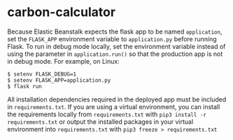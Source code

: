 # carbon-calculator

Because Elastic Beanstalk expects the flask app to be named `application`, set the `FLASK_APP` environment variable to `application.py` before running Flask. To run in debug mode locally, set the environment variable instead of using the parameter in `application.run()` so that the production app is not in debug mode. For example, on Linux:
```
$ setenv FLASK_DEBUG=1
$ setenv FLASK_APP=application.py
$ flask run
```

All installation dependencies required in the deployed app must be included in `requirements.txt`. If you are using a virtual environment, you can install the requirements locally from `requirements.txt` with `pip3 install -r requirements.txt` or output the installed packages in your virtual environment into `requirements.txt` with `pip3 freeze > requirements.txt`
